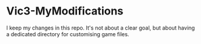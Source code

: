 # Vic3-MyModifications
 
I keep my changes in this repo. It's not about a clear goal, but about having a dedicated directory for customising game files.
